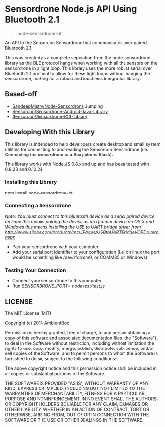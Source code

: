 # Sensordrone Node.js API Using Bluetooth 2.1
> node-sensordrone-bt

An API to the Sensorcon Sensordrone that communicates over paired Bluetooth 2.1.

This was created as a complete seperation from the node-sensordrone library as the BLE protocol hangs when working with all the sensors on the sensordrone in a tight loop. This library uses the more robust serial over Bluetooth 2.1 protocol to allow for these tight loops without hanging the sensordrone, making for a robust and touchless integration library.

## Based-off

* [SandeepMistry/Node-Sensordrone](https://github.com/sandeepmistry/node-sensordrone) Jumping 
* [Sensorcon/Sensordrone-Android-Java-Library](http://bitbucket.sensorcon.com/sensordrone-android-java-library)
* [Sensorcon/Sensordrone-iOS-Library](http://bitbucket.sensorcon.com/sensordrone-ios-library)

## Developing With this Library

This library is indended to help developers create desktop and small system utilities for connecting to and reading the Sensorcon Sensordrone (i.e. Connecting the sensordrone to a Beaglebone Black). 

This library works with Node.JS 0.8.x and up and has been tested with 0.8.23 and 0.10.24.

### Installing this Library

npm install node-sensordrone-bt

### Connecting a Sensordrone

_Note: You must connect to this bluetooth device as a serial paired device on linux this means pairing the device as an rfcomm device on OS X and Windows this means installing the USB to UART bridge driver from http://www.silabs.com/products/mcu/Pages/USBtoUARTBridgeVCPDrivers.aspx_

* Pair your sensordrone with your computer
* Add your serial port identifier to your configuration (i.e. on linux the port would be something like /dev/rfcomm0, or COMM35 on Windows)

### Testing Your Connection

* Connect your sensordrone to this computer
* Run _SENSORDRONE_PORT=<sensordrone serial port> node test/test.js_

## LICENSE

The MIT License (MIT)

Copyright (c) 2014 AmbientBox

Permission is hereby granted, free of charge, to any person obtaining a copy of
this software and associated documentation files (the "Software"), to deal in
the Software without restriction, including without limitation the rights to
use, copy, modify, merge, publish, distribute, sublicense, and/or sell copies of
the Software, and to permit persons to whom the Software is furnished to do so,
subject to the following conditions:

The above copyright notice and this permission notice shall be included in all
copies or substantial portions of the Software.

THE SOFTWARE IS PROVIDED "AS IS", WITHOUT WARRANTY OF ANY KIND, EXPRESS OR
IMPLIED, INCLUDING BUT NOT LIMITED TO THE WARRANTIES OF MERCHANTABILITY, FITNESS
FOR A PARTICULAR PURPOSE AND NONINFRINGEMENT. IN NO EVENT SHALL THE AUTHORS OR
COPYRIGHT HOLDERS BE LIABLE FOR ANY CLAIM, DAMAGES OR OTHER LIABILITY, WHETHER
IN AN ACTION OF CONTRACT, TORT OR OTHERWISE, ARISING FROM, OUT OF OR IN
CONNECTION WITH THE SOFTWARE OR THE USE OR OTHER DEALINGS IN THE SOFTWARE.